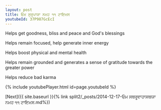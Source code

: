 ```yaml
---
layout: post
title: ਓਮ ਸੁਰੁਪਾਯਾ ਨਮਹ ੧੧ ਟਾਇਮਸ
youtubeId: 37P987GcEcI
---
```

 
 
Helps get goodness, bliss and peace and God's blessings
 
Helps remain focused, help generate inner energy 
 
Helps boost physical and mental health 
 
Helps remain grounded and generates a sense of gratitude towards the greater power 
 
Helps reduce bad karma
 
 
 
 


{% include youtubePlayer.html id=page.youtubeId %}
 
[Next]({{ site.baseurl }}{% link  split2/_posts/2014-12-17-ਓਮ ਸਥਰੂਵਾਹਾਸਥਯਾ ਨਮਹ ੧੧ ਟਾਇਮਸ.md%})
 
